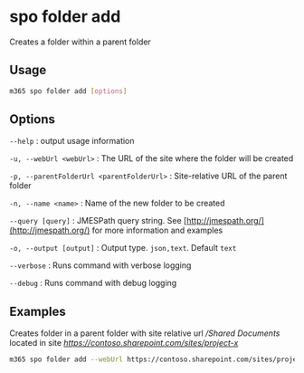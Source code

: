# spo folder add

Creates a folder within a parent folder

## Usage

```sh
m365 spo folder add [options]
```

## Options

`--help`
: output usage information

`-u, --webUrl <webUrl>`
: The URL of the site where the folder will be created

`-p, --parentFolderUrl <parentFolderUrl>`
: Site-relative URL of the parent folder

`-n, --name <name>`
: Name of the new folder to be created

`--query [query]`
: JMESPath query string. See [http://jmespath.org/](http://jmespath.org/) for more information and examples

`-o, --output [output]`
: Output type. `json,text`. Default `text`

`--verbose`
: Runs command with verbose logging

`--debug`
: Runs command with debug logging

## Examples

Creates folder in a parent folder with site relative url _/Shared Documents_ located in site _https://contoso.sharepoint.com/sites/project-x_

```sh
m365 spo folder add --webUrl https://contoso.sharepoint.com/sites/project-x --parentFolderUrl '/Shared Documents' --name 'My Folder Name'
```